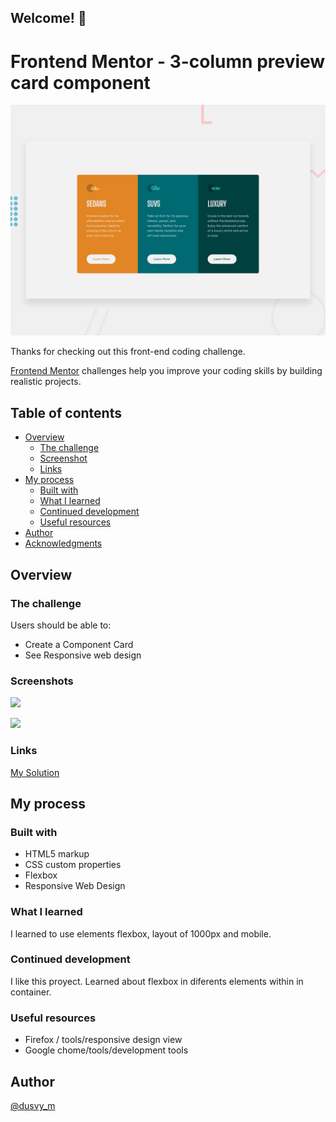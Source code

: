 ## Welcome! 👋

# Frontend Mentor - 3-column preview card component

![Design preview for the 3-column preview card component coding challenge](./design/desktop-preview.jpg)

Thanks for checking out this front-end coding challenge.

[Frontend Mentor](https://www.frontendmentor.io) challenges help you improve your coding skills by building realistic projects.

## Table of contents

- [Overview](#overview)
  - [The challenge](#the-challenge)
  - [Screenshot](#screenshot)
  - [Links](#links)
- [My process](#my-process)
  - [Built with](#built-with)
  - [What I learned](#what-i-learned)
  - [Continued development](#continued-development)
  - [Useful resources](#useful-resources)
- [Author](#author)
- [Acknowledgments](#acknowledgments)

## Overview

### The challenge

Users should be able to:

- Create a Component Card 
- See Responsive web design

### Screenshots

![](https://github.com/dovelym/FEM-column-preview-card-component-main/blob/main/screenshots/desktop.png)

![](https://github.com/dovelym/FEM-column-preview-card-component-main/blob/main/screenshots/mobile.png)


### Links

[My Solution](https://dovelym.github.io/FEM-column-preview-card-component-main/)


## My process

### Built with

- HTML5 markup
- CSS custom properties
- Flexbox
- Responsive Web Design

### What I learned

I learned to use elements flexbox, layout of 1000px and mobile.

### Continued development

 I like this proyect. Learned about flexbox in diferents elements within in container.

### Useful resources

- Firefox / tools/responsive design view
- Google chome/tools/development tools

## Author
[@dusvy_m](https://github.com/dovelym)
